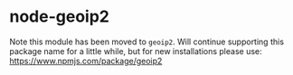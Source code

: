 # node-geoip2

Note this module has been moved to `geoip2`.  Will continue supporting this package name for a little while, but for new installations please use:
https://www.npmjs.com/package/geoip2

